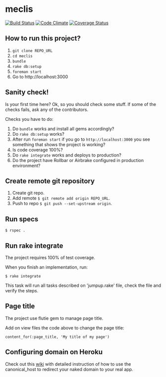 meclis
=======

[![Build Status](https://travis-ci.org/aliismayilov/meclis.png)](https://travis-ci.org/aliismayilov/meclis)
[![Code Climate](https://codeclimate.com/github/aliismayilov/meclis.png)](https://codeclimate.com/github/aliismayilov/meclis)
[![Coverage Status](https://coveralls.io/repos/aliismayilov/meclis/badge.png)](https://coveralls.io/r/aliismayilov/meclis)

## How to run this project?

1. ```git clone REPO_URL```
2. ```cd meclis```
3. ```bundle```
4. ```rake db:setup```
5. ```foreman start```
6. Go to http://localhost:3000

## Sanity check!

Is your first time here? Ok, so you should check some stuff. If some of the checks fails, ask any of the contributors.

Checks you have to do:

1. Do ```bundle``` works and install all gems accordingly?
2. Do ```rake db:setup``` works?
3. After run ```foreman start``` if you go to ```http://localhost:3000``` you see something that shows the project is working?
4. Is code coverage 100%?
5. Do ```rake integrate``` works and deploys to production?
6. Do the project have Rollbar or Airbrake configured in production environment?

## Create remote git repository

1. Create git repo.
2. Add remote ```$ git remote add origin REPO_URL```.
3. Push to repo ```$ git push --set-upstream origin```.


## Run specs

```$ rspec .```

## Run rake integrate

The project requires 100% of test coverage.

When you finish an implementation, run:

```$ rake integrate```

This task will run all tasks described on 'jumpup.rake' file, check the file and verify the steps.

## Page title

The project use flutie gem to manage page title.

Add on view files the code above to change the page title:

```content_for(:page_title, 'My title of my page')```

## Configuring domain on Heroku

Check out this [wiki](https://github.com/Helabs/pah/wiki/Configuring-domain-on-Heroku) with detailed instruction of how to use the canonical_host to redirect your naked domain to your real app.
